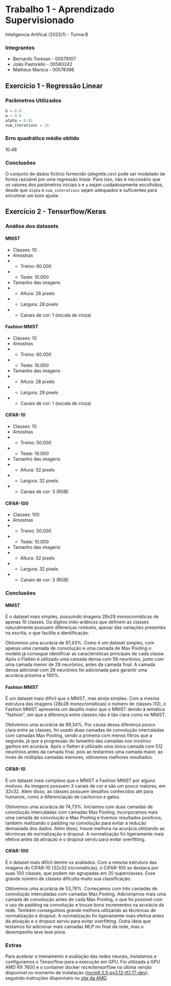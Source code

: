 # Trabalho 1 - Aprendizado Supervisionado
Inteligencia Artifical (2025/1) - Turma B

### Integrantes
- Bernardo Toresan - 00579107
- João Pastorello - 00580242
- Matheus Manica - 00578366

## Exercício 1 - Regressão Linear

### Parâmetros Utilizados
```python
b = 0.0
w = 0.0
alpha = 0.01
num_iterations = 20
```

### Erro quadrático médio obtido
10.48

### Conclusões
O conjunto de dados fictício fornecido (alegrete.csv) pode ser modelado de forma razoável por uma regressão linear. Para isso, não é neccesário que os valores dos parâmetros iniciais `b` e `w` sejam cuidadosamente escolhidos, desde que `alpha` e `num_interations` sejam adequados e suficientes para encontrar um bom ajuste.

## Exercício 2 - Tensorflow/Keras

### Análise dos datasets

#### MNIST
- Classes: 10
- Amostras
- - Treino: 60.000
- - Teste: 10.000
- Tamanho das imagens
- - Altura: 28 pixels
- - Largura: 28 pixels
- - Canais de cor: 1 (escala de cinza)

#### Fashion MNIST
- Classes: 10
- Amostras
- - Treino: 60.000
- - Teste: 10.000
- Tamanho das imagens
- - Altura: 28 pixels
- - Largura: 28 pixels
- - Canais de cor: 1 (escala de cinza)

#### CIFAR-10
- Classes: 10
- Amostras
- - Treino: 50.000
- - Teste: 10.000
- Tamanho das imagens
- - Altura: 32 pixels
- - Largura: 32 pixels
- - Canais de cor: 3 (RGB)

#### CIFAR-100
- Classes: 100
- Amostras
- - Treino: 50.000
- - Teste: 10.000
- Tamanho das imagens
- - Altura: 32 pixels
- - Largura: 32 pixels
- - Canais de cor: 3 (RGB)

### Conclusões

#### MNIST
É o dataset mais simples, possuindo imagens 28x28 monocromáticas de apenas 10 classes. Os dígitos indo-arábicos que definem as classes naturalmente possuem diferenças notáveis, apesar das variações presentes na escrita, o que facilita a identificação.

Obtivemos uma acurácia de 97,43%. Como é um dataset simples, com apenas uma camada de convolução e uma camada de Max Pooling o modelo já consegue identificar as caracteristicas principais de cada classe. Após o Flatten é utilizado uma camada densa com 56 neurônios, junto com uma camada menor de 28 neurônios, antes da camada final. A camada densa adicional com 28 neurônios foi adicionada para garantir uma acurácia proxima a 100%.

#### Fashion MNIST
É um dataset mais difícil que o MNIST, mas ainda simples. Com a mesma estrutura das imagens (28x28 monocromáticas) e número de classes (10), o Fashion MNIST apresenta um desafio maior que o MNIST devido à temática "fashion", em que a diferença entre classes não é tão clara como no MNIST.

Obtivemos uma acurácia de 89,34%. Por causa dessa diferença pouco clara entre as classes, foi usado duas camadas de convolução intercaladas com camadas Max Pooling, sendo a primeira com menos filtros que a segunda, já que a progressão do tamanho das camadas nos mostrou ganhos em acurácia. Após o flatten é utilizado uma única camada com 512 neurônios antes da camada final, pois ao testarmos uma camada maior, ao invés de múltiplas camadas menores, obtivemos melhores resultados.

#### CIFAR-10
É um dataset mais complexo que o MNIST e Fashion MNIST por alguns motivos. As imagens possuem 3 canais de cor e são um pouco maiores, em 32x32. Além disso, as classes possuem desafios conhecidos até para humanos, como a diferenciação de cachorros e gatos.

Obtivemos uma acurácia de 74,73%. Iniciamos com duas camadas de convolução intercaladas com camadas Max Pooling. Incorporamos mais uma camada de convolução e Max Pooling e tivemos resultados positivos, também realizando o padding na convolução para evitar a redução demasiada dos dados. Além disso, houve melhora na acurácia utilizando as técnincas de normalização e dropout. A normalização foi ligeiramente mais efetiva antes da ativação e o dropout serviu para evitar overfitting.

#### CIFAR-100
É o dataset mais difícil dentre os avaliados. Com a mesma estrutura das imagens do CIFAR-10 (32x32 tricromáticas), o CIFAR-100 se destaca por suas 100 classes, que podem ser agrupadas em 20 superclasses. Esse grande número de classes dificulta muito sua classificação.

Obtivemos uma acurácia de 53,76%. Começamos com três camadas de convolução intercaladas com camadas Max Pooling. Adicionamos mais uma camada de convolução antes de cada Max Pooling, o que foi possível com o uso de padding na convolução e trouxe bons incrementos na acurácia da rede. Tembém conseguimos grande melhora utilizando as técnincas de normalização e dropout. A normalização foi ligeiramente mais efetiva antes da ativação e o dropout serviu para evitar overfitting. Outra ideia que testamos foi adicionar mais camadas MLP no final da rede, mas o desempenho teve leve piora.

### Extras

Para acelerar o treinamento e avaliação das redes neurais, instalamos e configuramos o Tensorflow para a execução em GPU. Foi utilizada a GPU AMD RX 7600 e o container docker rocm/tensorflow na última versão disponível no momento de instalação ([rocm6.3.3-py3.12-tf2.17-dev](https://hub.docker.com/layers/rocm/tensorflow/rocm6.3.3-py3.12-tf2.17-dev/images/sha256-fd2653f436880366cc874aa24264ca9dabd892d76ccb63fb807debba459bcaaf)), seguindo instruções disponíveis no [site da AMD](https://rocm.docs.amd.com/projects/install-on-linux/en/latest/install/3rd-party/tensorflow-install.html#using-a-docker-image-with-tensorflow-pre-installed).

